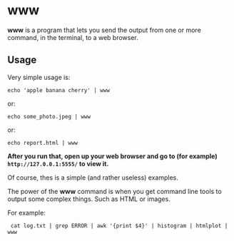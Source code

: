 # www

**www** is a program that lets you send the output from one or more command, in the terminal, to a web browser.

## Usage

Very simple usage is:

```
echo 'apple banana cherry' | www
```

or:
```
echo some_photo.jpeg | www
```

or:
```
echo report.html | www
```

**After you run that, open up your web browser and go to (for example) `http://127.0.0.1:5555/` to view it.**

Of course, thes is a simple (and rather useless) examples.

The power of the **www** command is when you get command line tools to output some complex things.
Such as HTML or images.

For example:
```
 cat log.txt | grep ERROR | awk '{print $4}' | histogram | htmlplot | www
```
